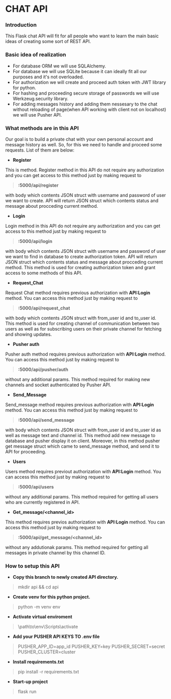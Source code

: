 # CHAT API

### Introduction
This Flask chat API will fit for all people who want to learn the main basic ideas of creating some sort of REST API.


### Basic idea of realization
- For database ORM we will use SQLAlchemy. 
- For database we will use SQLite because it can ideally fit all our purposes and it's not overloaded.
- For authorization we will create and proceed auth token with JWT library for python.
- For hashing and proceeding secure storage of passwords we will use Werkzeug.security library.
- For adding messages history and adding them nessesary to the chat without reloading of page(when API working with client not on localhost) we will use Pusher API.

### What methods are in this API
Our goal is to build a private chat with your own personal account and message history as well. So, for this we need to handle and proceed some requests. List of them are below:
- **Register <POST>**

This is method. Register method in this API do not require any authorization and you can get access to this method just by making request to 
> **<host>:5000/api/register** 

with body which contents JSON struct with username and password of user we want to create. API will return JSON struct which contents status and message about procceding current method.

- **Login <POST>**

Login method in this API do not require any authorization and you can get access to this method just by making request to 
> **<host>:5000/api/login**

with body which contents JSON struct with username and password of user we want to find in database to create authorization token. API will return JSON struct which contents status and message about procceding current method. 
This method is used for creating authorization token and grant access to some methods of this API.

- **Request_Chat <POST>**

Request Chat method requires previous authorization with **API:Login** method. You can access this method just by making request to 
> **<host>:5000/api/request_chat**

with body which contents JSON struct with from_user id and to_user id. This method is used for creating channel of communication between two users as well as for subscribing users on their private channel for fetching and showing updates.

- **Pusher auth <POST>**

Pusher auth method requires previous authorization with **API:Login** method. You can access this method just by making request to
> **<host>:5000/api/pusher/auth**

without any additional params. This method required for making new channels and socket authenticated by Pusher API.
- **Send_Message <POST>**

Send_message method requires previous authorization with **API:Login** method. You can access this method just by making request to
> **<host>:5000/api/send_message**

with body which contents JSON struct with from_user id and to_user id as well as message text and channel id. This method add new message to database and pusher display it on client. Moreover, in this method pusher get message struct which came to send_message method, and send it to API for proceeding.
- **Users <GET>**

Users method requires previout authorization with **API:Login** method. You can access this method just by making request to
> **<host>:5000/api/users**

without any additional params. This method required for getting all users who are currently registered in API.
- **Get_message/<channel_id> <GET>**

This method requires previos authorization with **API:Login** method. You can access this method just by making request to
> **<host>:5000/api/get_message/<channel_id>**

without any addutionak params. This method required for getting all messages in private channel by this channel ID.
### How to setup this API
- **Copy this branch to newly created API directory.**
> mkdir api && cd api
- **Create venv for this python project.**
> python -m venv env
- **Activate virtual enviroment**
> \path\to\env\Scripts\activate
- **Add your PUSHER API KEYS TO .env file**
>    PUSHER_APP_ID=app_id
    PUSHER_KEY=key
    PUSHER_SECRET=secret
    PUSHER_CLUSTER=cluster
- **Install requirements.txt**
> pip install -r requirements.txt
- **Start-up project**
> flask run

